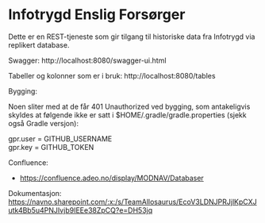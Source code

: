 # Infotrygd Enslig Forsørger

Dette er en REST-tjeneste som gir tilgang til historiske data fra Infotrygd
via replikert database.

Swagger: http://localhost:8080/swagger-ui.html

Tabeller og kolonner som er i bruk: http://localhost:8080/tables 

Bygging:

Noen sliter med at de får 401 Unauthorized ved bygging, som antakeligvis skyldes at følgende ikke er satt i $HOME/.gradle/gradle.properties (sjekk også Gradle versjon):

gpr.user = GITHUB_USERNAME</br>
gpr.key = GITHUB_TOKEN

Confluence:
- https://confluence.adeo.no/display/MODNAV/Databaser

Dokumentasjon:
https://navno.sharepoint.com/:x:/s/TeamAllosaurus/EcoV3LDNJPRJjlKpCXJutk4Bb5u4PNJIvjb9IEEe38ZpCQ?e=DH53jq


